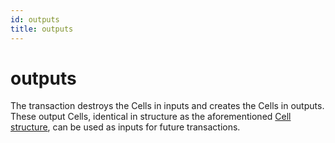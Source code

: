 ```yaml
---
id: outputs
title: outputs
---
```


# outputs

The transaction destroys the Cells in inputs and creates the Cells in outputs. These output Cells, identical in structure as the aforementioned [Cell structure](#cell-structure), can be used as inputs for future transactions.
